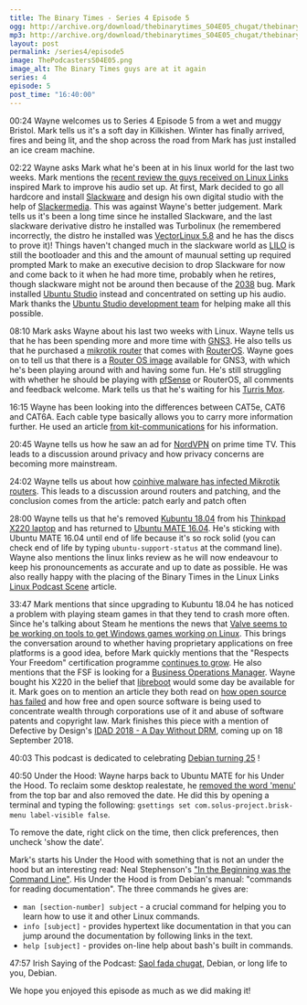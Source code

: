```yaml
---
title: The Binary Times - Series 4 Episode 5
ogg: http://archive.org/download/thebinarytimes_S04E05_chugat/thebinarytimes_S04E05_chugat.ogg
mp3: http://archive.org/download/thebinarytimes_S04E05_chugat/thebinarytimes_S04E05_chugat.mp3 
layout: post
permalink: /series4/episode5
image: ThePodcastersS04E05.png
image_alt: The Binary Times guys are at it again
series: 4
episode: 5
post_time: "16:40:00"
---
```

00:24 Wayne welcomes us to Series 4 Episode 5 from a wet and muggy Bristol. Mark tells us it's a soft day in Kilkishen. Winter has finally arrived, fires and being lit, and the shop across the road from Mark has just installed an ice cream machine.

02:22 Wayne asks Mark what he's been at in his linux world for the last two weeks. Mark mentions the [recent review the guys received on Linux Links](https://www.linuxlinks.com/review-the-binary-times-podcast/) inspired Mark to improve his audio set up. At first, Mark decided to go all hardcore and install [Slackware](http://www.slackware.com/) and design his own digital studio with the help of [Slackermedia](http://slackermedia.info/). This was against Wayne's better judgement. Mark tells us it's been a long time since he installed Slackware, and the last slackware derivative distro he installed was Turbolinux (he remembered incorrectly, the distro he installed was [VectorLinux 5.8](http://www.vectorlinux.com/) and he has the discs to prove it)! Things haven't changed much in the slackware world as [LILO](https://docs.slackware.com/slackbook:booting) is still the bootloader and this and the amount of maunual setting up required prompted Mark to make an executive decision to drop Slackware for now and come back to it when he had more time, probably when he retires, though slackware might not be around then because of the [2038](https://xkcd.com/607/) bug. Mark installed [Ubuntu Studio](https://ubuntustudio.org/) instead and concentrated on setting up his audio. Mark thanks the [Ubuntu Studio development team](https://launchpad.net/~ubuntustudio-dev) for helping make all this possible.

08:10 Mark asks Wayne about his last two weeks with Linux. Wayne tells us that he has been spending more and more time with [GNS3](https://www.gns3.com/). He also tells us that he purchased a [mikrotik router](https://mikrotik.com/product/RB750r2) that comes with [RouterOS](https://mikrotik.com/software). Wayne goes on to tell us that there is a [Router OS image](https://docs.gns3.com/appliances/mikrotik-chr.html) available for GNS3, with which he's been playing around with and having some fun. He's still struggling with whether he should be playing with [pfSense](https://www.pfsense.org/) or RouterOS, all comments and feedback welcome. Mark tells us that he's waiting for his [Turris Mox](https://mox.turris.cz/en/overview/).

16:15 Wayne has been looking into the differences between CAT5e, CAT6 and CAT6A. Each cable type basically allows you to carry more information further. He used an article [from kit-communications](http://www.kit-communications.com/FAQCat5evsCat6.htm) for his information.

20:45 Wayne tells us how he saw an ad for [NordVPN](https://nordvpn.com/) on prime time TV. This leads to a discussion around privacy and how privacy concerns are becoming more mainstream.

24:02 Wayne tells us about how [coinhive malware has infected Mikrotik routers](https://nakedsecurity.sophos.com/2018/08/03/routers-turned-into-zombie-cryptojackers-is-yours-one-of-them/). This leads to a discussion around routers and patching, and the conclusion comes from the article: patch early and patch often

28:00 Wayne tells us that he's removed [Kubuntu 18.04](https://kubuntu.org/news/kubuntu-18-04-has-been-released/) from his [Thinkpad X220 laptop](https://support.lenovo.com/ie/en/solutions/pd015812) and has returned to [Ubuntu MATE 16.04](https://ubuntu-mate.org/blog/ubuntu-mate-xenial-final-release/). He's sticking with Ubuntu MATE 16.04 until end of life because it's so rock solid (you can check end of life by typing `ubuntu-support-status` at the command line). Wayne also mentions the linux links review as he will now endeavour to keep his pronouncements as accurate and up to date as possible. He was also really happy with the placing of the Binary Times in the Linux Links [Linux Podcast Scene](https://www.linuxlinks.com/review-linux-podcast-scene-movers-shakers/) article. 

33:47 Mark mentions that since upgrading to Kubuntu 18.04 he has noticed a problem with playing steam games in that they tend to crash more often. Since he's talking about Steam he mentions the news that [Valve seems to be working on tools to get Windows games working on Linux](https://arstechnica.com/gaming/2018/08/valve-seems-to-be-working-on-tools-to-get-windows-games-running-on-linux/). This brings the conversation around to whether having proprietary applications on free platforms is a good idea, before Mark quickly mentions that the "Respects Your Freedom" certification programme [continues to grow](https://www.fsf.org/blogs/licensing/respects-your-freedom-certification-program-continues-to-grow). He also mentions that the FSF is looking for a [Business Operations Manager](https://www.fsf.org/news/fsf-job-opportunity-business-operations-manager). Wayne bought his X220 in the belief that [libreboot](https://libreboot.org/docs/hardware/) would some day be available for it. Mark goes on to mention an article they both read on [how open source has failed](https://libreboot.org/docs/hardware/) and how free and open source software is being used to concentrate wealth through corporations use of it and abuse of software patents and copyright law. Mark finishes this piece with a mention of Defective by Design's [IDAD 2018 - A Day Without DRM](https://www.defectivebydesign.org/dayagainstdrm), coming up on 18 September 2018.

40:03 This podcast is dedicated to celebrating [Debian turning 25](https://bits.debian.org/2018/08/debian-is-25.html) !

40:50 Under the Hood: Wayne harps back to Ubuntu MATE for his Under the Hood. To reclaim some desktop realestate, he [removed the word 'menu'](https://ubuntu-mate.community/t/brisk-menu-and-the-word-menu-can-i-remove-it-please/14840) from the top bar and also removed the date. He did this by opening a terminal and typing the following: `gsettings set com.solus-project.brisk-menu label-visible false`.

To remove the date, right click on the time, then click preferences, then uncheck 'show the date'.

Mark's starts his Under the Hood with something that is not an under the hood but an interesting read: Neal Stephenson's ["In the Beginning was the Command Line"](http://cristal.inria.fr/~weis/info/commandline.html). His Under the Hood is from Debian's manual: "commands for reading documentation". The three commands he gives are:

* `man [section-number] subject` - a crucial command for helping you to learn how to use it and other Linux commands.
* `info [subject]` - provides hypertext like documentation in that you can jump around the documentation by following links in the text.
* `help [subject]` - provides on-line help about bash's built in commands.

47:57 Irish Saying of the Podcast: [Saol fada chugat,](https://www.youtube.com/watch?v=wFUTHcjiZGo&list=PLAqwvAKGDsHBe-8Yk3OPsLPIDnd0mSK9O) Debian, or long life to you, Debian.

We hope you enjoyed this episode as much as we did making it!